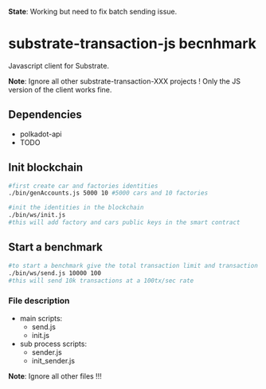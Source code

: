 **State**: Working but need to fix batch sending issue.
# substrate-transaction-js becnhmark

Javascript client for Substrate.

**Note**: Ignore all other substrate-transaction-XXX projects ! Only the JS version of the client works fine.

## Dependencies

- polkadot-api
- TODO

## Init blockchain

```bash
#first create car and factories identities
./bin/genAccounts.js 5000 10 #5000 cars and 10 factories

#init the identities in the blockchain
./bin/ws/init.js
#this will add factory and cars public keys in the smart contract
```

## Start a benchmark

```bash
#to start a benchmark give the total transaction limit and transaction per second
./bin/ws/send.js 10000 100
#this will send 10k transactions at a 100tx/sec rate
```

### File description

- main scripts:
  - send.js
  - init.js
- sub process scripts:
  - sender.js
  - init_sender.js


**Note**: Ignore all other files !!!